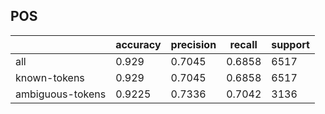 
## POS

|                  | accuracy | precision | recall | support |
|------------------|----------|-----------|--------|---------|
| all              | 0.929    | 0.7045    | 0.6858 | 6517    |
| known-tokens     | 0.929    | 0.7045    | 0.6858 | 6517    |
| ambiguous-tokens | 0.9225   | 0.7336    | 0.7042 | 3136    |

